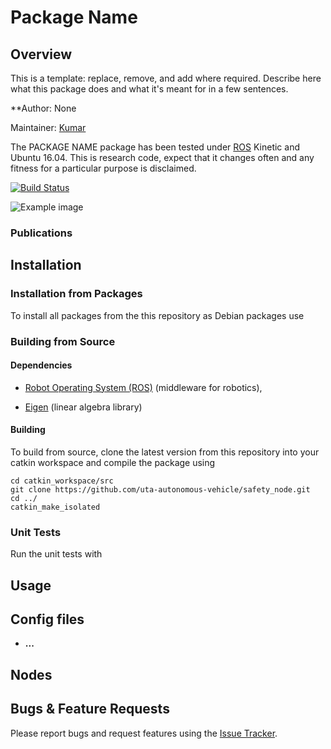 # Package Name

## Overview

This is a template: replace, remove, and add where required. Describe here what this package does and what it's meant for in a few sentences.

<!-- **Keywords:** ros, lidar -->

<!-- ### License -->

<!-- The source code is released under a [BSD 3-Clause license](ros_package_template/LICENSE). -->

**Author: None<br />
<!-- Affiliation: [ANYbotics](https://www.anybotics.com/)<br /> -->
Maintainer: [Kumar](harshil912@gmail.com)

The PACKAGE NAME package has been tested under [ROS] Kinetic and Ubuntu 16.04. This is research code, expect that it changes often and any fitness for a particular purpose is disclaimed.

[![Build Status](http://rsl-ci.ethz.ch/buildStatus/icon?job=ros_best_practices)](http://rsl-ci.ethz.ch/job/ros_best_practices/)


![Example image](doc/example.jpg)


### Publications

<!-- If you use this work in an academic context, please cite the following publication(s):

* P. Fankhauser, M. Bloesch, C. Gehring, M. Hutter, and R. Siegwart: **PAPER TITLE**. IEEE/RSJ International Conference on Intelligent Robots and Systems (IROS), 2015. ([PDF](http://dx.doi.org/10.3929/ethz-a-010173654))

        @inproceedings{Fankhauser2015,
            author = {Fankhauser, P\'{e}ter and Hutter, Marco},
            booktitle = {IEEE/RSJ International Conference on Intelligent Robots and Systems (IROS)},
            title = {{PAPER TITLE}},
            publisher = {IEEE},
            year = {2015}
        } -->


## Installation

### Installation from Packages

To install all packages from the this repository as Debian packages use

<!-- sudo apt-get install ros-indigo-... -->

### Building from Source

#### Dependencies

- [Robot Operating System (ROS)](http://wiki.ros.org) (middleware for robotics),
- [Eigen] (linear algebra library)

	<!-- sudo apt-get install libeigen3-dev -->


#### Building

To build from source, clone the latest version from this repository into your catkin workspace and compile the package using

	cd catkin_workspace/src
	git clone https://github.com/uta-autonomous-vehicle/safety_node.git
	cd ../
	catkin_make_isolated


### Unit Tests

Run the unit tests with

<!-- catkin_make run_tests_ros_package_template -->


## Usage

<!-- Describe the quickest way to run this software, for example: -->

<!-- Run the main node with -->

<!-- roslaunch ros_package_template ros_package_template.launch -->

## Config files
<!-- 
Config file folder/set 1

* **config_file_1.yaml** Shortly explain the content of this config file

Config file folder/set 2 -->

* **...**
<!-- 
## Launch files

* **launch_file_1.launch:** shortly explain what is launched (e.g standard simulation, simulation with gdb,...)

     Argument set 1

     - **`argument_1`** Short description (e.g. as commented in launch file). Default: `default_value`.

    Argument set 2

    - **`...`**

* **...** -->

## Nodes

<!-- ### ros_package_template

Reads temperature measurements and computed the average.


#### Subscribed Topics

* **`/temperature`** ([sensor_msgs/Temperature])

	The temperature measurements from which the average is computed.


#### Published Topics

...


#### Services

* **`get_average`** ([std_srvs/Trigger])

	Returns information about the current average. For example, you can trigger the computation from the console with

		rosservice call /ros_package_template/get_average


#### Parameters

* **`subscriber_topic`** (string, default: "/temperature")

	The name of the input topic.

* **`cache_size`** (int, default: 200, min: 0, max: 1000)

	The size of the cache.


### NODE_B_NAME

... -->


## Bugs & Feature Requests

Please report bugs and request features using the [Issue Tracker](https://github.com/ethz-asl/ros_best_practices/issues).


[ROS]: http://www.ros.org
[rviz]: http://wiki.ros.org/rviz
[Eigen]: http://eigen.tuxfamily.org
[std_srvs/Trigger]: http://docs.ros.org/api/std_srvs/html/srv/Trigger.html
[sensor_msgs/Temperature]: http://docs.ros.org/api/sensor_msgs/html/msg/Temperature.html